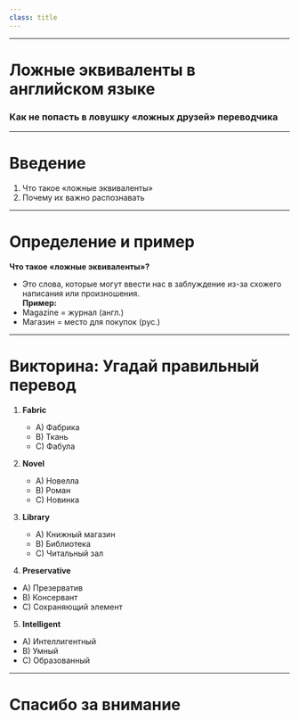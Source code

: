 ```yaml
---
class: title
---
```


---

# Ложные эквиваленты в английском языке
### Как не попасть в ловушку «ложных друзей» переводчика


---

# Введение
1. Что такое «ложные эквиваленты»
2. Почему их важно распознавать


---

# Определение и пример
**Что такое «ложные эквиваленты»?**  
- Это слова, которые могут ввести нас в заблуждение из-за схожего написания или произношения.  
**Пример:**  
- Magazine = журнал (англ.)
- Магазин = место для покупок (рус.)


---

# Викторина: Угадай правильный перевод
1. **Fabric**  
   - A) Фабрика  
   - B) Ткань  
   - C) Фабула  

2. **Novel**  
   - A) Новелла  
   - B) Роман  
   - C) Новинка  

3. **Library**  
   - A) Книжный магазин  
   - B) Библиотека  
   - C) Читальный зал  

4. **Preservative**
- A) Презерватив
- B) Консервант
- C) Сохраняющий элемент

5.  **Intelligent**
- A) Интеллигентный
- B) Умный
- C) Образованный

---
# Спасибо за внимание
